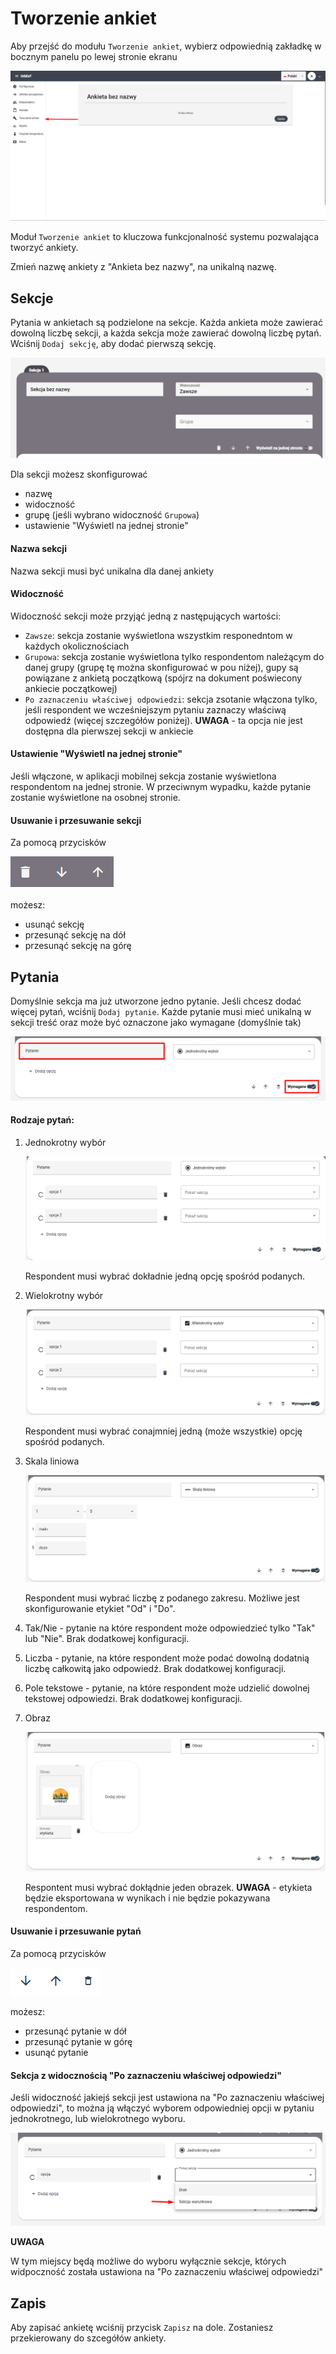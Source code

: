 # Tworzenie ankiet

Aby przejść do modułu `Tworzenie ankiet`, wybierz odpowiednią zakładkę w bocznym panelu po lewej stronie ekranu

![alt text](imgs/turn_on.png)

Moduł `Tworzenie ankiet` to kluczowa funkcjonalność systemu pozwalająca tworzyć ankiety. 

Zmień nazwę ankiety z "Ankieta bez nazwy", na unikalną nazwę.

## Sekcje

Pytania w ankietach są podzielone na sekcje. Każda ankieta może zawierać dowolną liczbę sekcji, a każda sekcja może zawierać dowolną liczbę pytań. Wciśnij `Dodaj sekcję`, aby dodać pierwszą sekcję.

![alt text](imgs/section.png)

Dla sekcji możesz skonfigurować

- nazwę
- widoczność
- grupę (jeśli wybrano widoczność `Grupowa`)
- ustawienie "Wyświetl na jednej stronie"

#### Nazwa sekcji

Nazwa sekcji musi być unikalna dla danej ankiety

#### Widoczność

Widoczność sekcji może przyjąć jedną z następujących wartości:
- `Zawsze`: sekcja zostanie wyświetlona wszystkim responedntom w każdych okolicznościach
- `Grupowa`: sekcja zostanie wyświetlona tylko respondentom należącym do danej grupy (grupę tę można skonfigurować w pou niżej), gupy są powiązane z ankietą początkową (spójrz na dokument poświecony ankiecie początkowej)
- `Po zaznaczeniu właściwej odpowiedzi`: sekcja zsotanie włączona tylko, jeśli respondent we wcześniejszym pytaniu zaznaczy właściwą odpowiedź (więcej szczegółów poniżej). **UWAGA** - ta opcja nie jest dostępna dla pierwszej sekcji w ankiecie

#### Ustawienie "Wyświetl na jednej stronie"

Jeśli włączone, w aplikacji mobilnej sekcja zostanie wyświetlona respondentom na jednej stronie. W przeciwnym wypadku, każde pytanie zostanie wyświetlone na osobnej stronie.

#### Usuwanie i przesuwanie sekcji

Za pomocą przycisków

![alt text](imgs/section_btns.png)

możesz:
- usunąć sekcję
- przesunąć sekcję na dół
- przesunąć sekcję na górę

## Pytania

Domyślnie sekcja ma już utworzone jedno pytanie. Jeśli chcesz dodać więcej pytań, wciśnij `Dodaj pytanie`. Każde pytanie musi mieć unikalną w sekcji treść oraz może być oznaczone jako wymagane (domyślnie tak)

![alt text](imgs/question.png)

#### Rodzaje pytań:
1. Jednokrotny wybór 

    ![alt text](imgs/single_choice.png)

    Respondent musi wybrać dokładnie jedną opcję spośród podanych.

2. Wielokrotny wybór

    ![alt text](imgs/multiple_choice.png)

    Respondent musi wybrać conajmniej jedną (może wszystkie) opcję spośród podanych.

3. Skala liniowa

    ![alt text](imgs/linear_scale.png)

    Respondent musi wybrać liczbę z podanego zakresu. Możliwe jest skonfigurowanie etykiet "Od" i "Do".

4. Tak/Nie - pytanie na które respondent może odpowiedzieć tylko "Tak" lub "Nie". Brak dodatkowej konfiguracji.

5. Liczba - pytanie, na które respondent może podać dowolną dodatnią liczbę całkowitą jako odpowiedź. Brak dodatkowej konfiguracji.

6. Pole tekstowe - pytanie, na które respondent może udzielić dowolnej tekstowej odpowiedzi. Brak dodatkowej konfiguracji. 

7. Obraz

    ![alt text](imgs/image.png)

    Respontent musi wybrać dokłądnie jeden obrazek. **UWAGA** - etykieta będzie eksportowana w wynikach i nie będzie pokazywana respondentom.

#### Usuwanie i przesuwanie pytań

Za pomocą przycisków

![alt text](imgs/question_btns.png)

możesz:
- przesunąć pytanie w dół
- przesunąć pytanie w górę
- usunąć pytanie

#### Sekcja z widocznością "Po zaznaczeniu właściwej odpowiedzi"

Jeśli widoczność jakiejś sekcji jest ustawiona na "Po zaznaczeniu właściwej odpowiedzi", to można ją włączyć wyborem odpowiedniej opcji w pytaniu jednokrotnego, lub wielokrotnego wyboru. 

![alt text](imgs/answer_triggered_section.png)

**UWAGA**

W tym miejscy będą możliwe do wyboru wyłącznie sekcje, których widpoczność została ustawiona na "Po zaznaczeniu właściwej odpowiedzi"

## Zapis

Aby zapisać ankietę wciśnij przycisk `Zapisz` na dole. Zostaniesz przekierowany do szcegółów ankiety.
